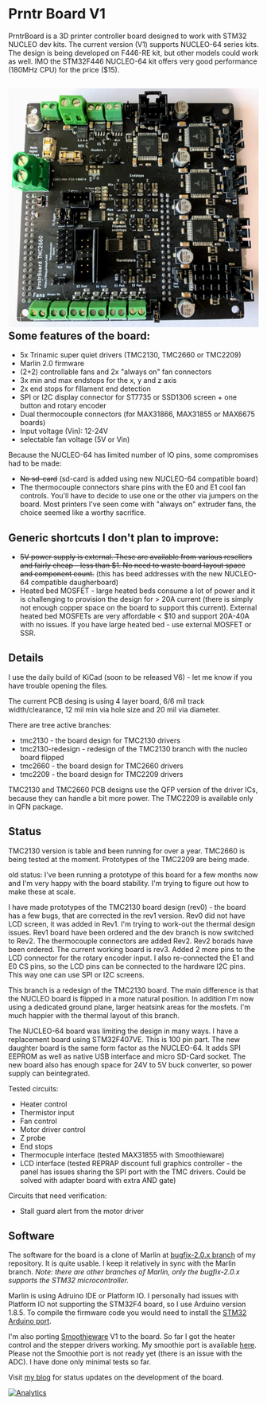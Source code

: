 Prntr Board V1
======================
PrntrBoard is a 3D printer controller board designed to work with STM32 NUCLEO dev kits. The current version (V1) supports NUCLEO-64 series kits. The design is being developed on F446-RE kit, but other models could work as well. IMO the STM32F446 NUCLEO-64 kit offers very good performance (180MHz CPU) for the price ($15).

![Picture of Rev2 Kicad Rendering](2660_r4.jpg)
Some features of the board:
-----
  + 5x Trinamic super quiet drivers (TMC2130, TMC2660 or TMC2209)
  + Marlin 2.0 firmware
  + (2+2) controllable fans and 2x "always on" fan connectors
  + 3x min and max endstops for the x, y and z axis
  + 2x end stops for fillament end detection
  + SPI or I2C display connector for ST7735 or SSD1306 screen + one button and rotary encoder
  + Dual thermocouple connectors (for MAX31866, MAX31855 or MAX6675 boards)
  + Input voltage (Vin): 12-24V
  + selectable fan voltage (5V or Vin)

Because the NUCLEO-64 has limited number of IO pins, some compromises had to be made:
  + ~~No sd-card~~ (sd-card is added using new NUCLEO-64 compatible board)
  + The thermocouple connectors share pins with the E0 and E1 cool fan controls. You'll have to decide to use one or the other via jumpers on the board. Most printers I've seen come with "always on" extruder fans, the choice seemed like a worthy sacrifice.

Generic shortcuts I don't plan to improve:
------
  + ~~5V power supply is external. These are available from various resellers and fairly cheap - less than $1. No need to waste board layout space and component count.~~ (this has beed addresses with the new NUCLEO-64 compatible daugherboard)
  + Heated bed MOSFET - large heated beds consume a lot of power and it is challenging to provision the design for > 20A current (there is simply not enough copper space on the board to support this current). External heated bed MOSFETs are very affordable < $10 and support 20A-40A with no issues. If you have large heated bed - use external MOSFET or SSR.

Details
------
I use the daily build of KiCad (soon to be released V6) - let me know if you have trouble opening the files.

The current PCB desing is using 4 layer board, 6/6 mil track width/clearance, 12 mil min via hole size and 20 mil via diameter.

There are tree active branches:
  + tmc2130 - the board design for TMC2130 drivers
  + tmc2130-redesign - redesign of the TMC2130 branch with the nucleo board flipped
  + tmc2660 - the board design for TMC2660 drivers
  + tmc2209 - the board design for TMC2209 drivers

TMC2130 and TMC2660 PCB designs use the QFP version of the driver ICs, because they can handle a bit more power. The TMC2209 is available only in QFN package.

Status
------
TMC2130 version is table and been running for over a year. TMC2660 is being tested at the moment. Prototypes of the TMC2209 are being made.

old status:
I've been running a prototype of this board for a few months now and I'm very happy with the board stability. I'm trying to figure out how to make these at scale.

I have made prototypes of the TMC2130 board design (rev0) - the board has a few bugs, that are corrected in the rev1 version. Rev0 did not have LCD screen, it was added in Rev1. I'm trying to work-out the thermal design issues.
Rev1 board have been ordered and the dev branch is now switched to Rev2. The thermocouple connectors are added Rev2.
Rev2 borads have been ordered. The current working board is rev3. Added 2 more pins to the LCD connector
for the rotary encoder input. I also re-connected the E1 and E0 CS pins, so the LCD pins can be connected
to the hardware I2C pins. This way one can use SPI or I2C screens.

This branch is a redesign of the TMC2130 board. The main difference is that the NUCLEO board is flipped in a more natural position. In addition I'm now using a dedicated ground plane, larger heatsink areas for the mosfets. I'm much happier with the thermal layout of this branch.

The NUCLEO-64 board was limiting the design in many ways. I have a replacement board using STM32F407VE. This is 100 pin part. The new daughter board is the same form factor as the NUCLEO-64. It adds SPI EEPROM as well as native USB interface and micro SD-Card socket. The new board also has enough space for 24V to 5V buck converter, so power supply can beintegrated.

Tested circuits:
  + Heater control
  + Thermistor input
  + Fan control
  + Motor driver control
  + Z probe
  + End stops
  + Thermocuple interface (tested MAX31855 with Smoothieware)
  + LCD interface (tested REPRAP discount full graphics controller - the panel has issues
  sharing the SPI port with the TMC drivers. Could be solved with adapter board with extra AND gate)

Circuits that need verification:
  + Stall guard alert from the motor driver


Software
------

The software for the board is a clone of Marlin at [bugfix-2.0.x branch](https://github.com/ghent360/Marlin/tree/bugfix-2.0.x/ "Github.com") of my repository. It is quite usable. I keep it relatively in sync with the Marlin branch. *Note: there are other branches of Marlin, only the bugfix-2.0.x supports the STM32 microcontroller.*

Marlin is using Adruino IDE or Platform IO. I personally had issues with Platform IO not supporting the STM32F4 board, so I use Arduino version 1.8.5. To compile the firmware code you would need to install the [STM32 Arduino port](https://github.com/stm32duino/Arduino_Core_STM32 "www.stm32duino.com").

I'm also porting [Smoothieware](http://smoothieware.org) V1 to the board. So far I got the heater control and the stepper drivers working. My smoothie port is available [here](https://github.com/ghent360/Smoothieware-STM32F4 "Gitgub.com"). Please not the Smoothie port is not ready yet (there is an issue with the ADC). I have done only minimal tests so far.

Visit [my blog](https://blog.pcbxprt.com/) for status updates on the development of the board.

[![Analytics](https://ga-beacon.appspot.com/UA-111584522-4/README-v1-2660)](https://github.com/igrigorik/ga-beacon)
